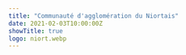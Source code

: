 ```yaml
---
title: "Communauté d'agglomération du Niortais"
date: 2021-02-03T10:00:00Z
showTitle: true
logo: niort.webp
---
```


